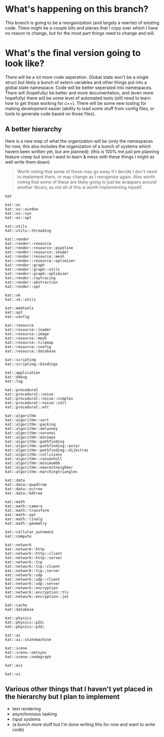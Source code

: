 # What's happening on this branch?

This branch is going to be a reorganization (and largely a rewrite) of existing code. There might be a couple bits and pieces that I copy over which I have no reason to change, but for the most part things need to change and will.

# What's the final version going to look like?

There will be a lot more code seperation. Global state won't be a single struct but likely a bunch of extern variables and other things put into a global state namespace. Code will be better seperated into namespaces.
There will (hopefully) be better and more documentation, and (even more hopefully) there will be some level of automated tests (still need to learn how to get those working for c++).
There will be some new tooling for making development easier (ability to load some stuff from config files, or tools to generate code based on those files).

## A better hierarchy

Here is a new map of what the organization will be (only the namespaces for now, this also includes the organization of a bunch of systems which havent been written yet, but are planned):
(this is 100% me just pre planning feature creep but since I want to learn & mess with these things I might as well write them down)

> Worth noting that some of these may go away if I decide I don't need to implement them, or may change as I reorganize again. Also worth noting that some of these are likely going to just be wrappers around another library, as not all of this is worth implementing myself.

```
kat

kat::os
kat::os::window
kat::os::sys
kat::os::opt

kat::utils
kat::utils::threading

kat::render
kat::render::resource
kat::render::resource::pipeline
kat::render::resource::shader
kat::render::resource::mesh
kat::render::resource::optimizer
kat::render::graph
kat::render::graph::utils
kat::render::graph::optimizer
kat::render::raytracing
kat::render::abstraction
kat::render::opt

kat::vk
kat::vk::utils

kat::memtools
kat::opt
kat::config

kat::resource
kat::resource::loader
kat::resource::image
kat::resource::mesh
kat::resource::tilemap
kat::resource::config
kat::resource::database

kat::scripting
kat::scripting::bindings

kat::application
kat::debug
kat::log

kat::procedural
kat::procedural::noise
kat::procedural::noise::simplex
kat::procedural::noise::cell
kat::procedural::wfc

kat::algorithm
kat::algorithm::sort
kat::algorithm::packing
kat::algorithm::delauney
kat::algorithm::voronoi
kat::algorithm::minimax
kat::algorithm::pathfinding
kat::algorithm::pathfinding::astar
kat::algorithm::pathfinding::dijkstras
kat::algorithm::collisions
kat::algorithm::convexhull
kat::algorithm::minimumbb
kat::algorithm::nearestneighbor
kat::algorithm::marchingtriangles

kat::data
kat::data::quadtree
kat::data::octree
kat::data::kdtree

kat::math
kat::math::camera
kat::math::transform
kat::math::opt
kat::math::linalg
kat::math::geometry

kat::cellular_automata
kat::compute

kat::network
kat::network::http
kat::network::http::client
kat::network::http::server
kat::network::tcp
kat::network::tcp::client
kat::network::tcp::server
kat::network::udp
kat::network::udp::client
kat::network::udp::server
kat::network::encryption
kat::network::encryption::tls
kat::network::encryption::jwt

kat::cache
kat::database

kat::physics
kat::physics::p2d;
kat::physics::p3d;

kat::ai
kat::ai::statemachine

kat::scene
kat::scene::netsync
kat::scene::nodegraph

kat::ecs

kat::ui
```


## Various other things that I haven't yet placed in the hierarchy but I plan to implement
* text rendering
* asynchronous tasking
* input systems
* (a bunch more stuff but I'm done writing this for now and want to write code)

